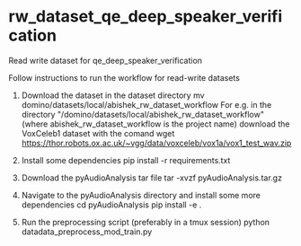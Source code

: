 # rw_dataset_qe_deep_speaker_verification
Read write dataset for qe_deep_speaker_verification

Follow instructions to run the workflow for read-write datasets

1. Download the dataset in the dataset directory 
  mv domino/datasets/local/abishek_rw_dataset_workflow
  For e.g. in the directory "/domino/datasets/local/abishek_rw_dataset_workflow" (where abishek_rw_dataset_workflow is the project name) 
  download the VoxCeleb1 dataset with the comand 
  wget https://thor.robots.ox.ac.uk/~vgg/data/voxceleb/vox1a/vox1_test_wav.zip
 
2. Install some dependencies
   pip install -r requirements.txt
 
3. Download the pyAudioAnalysis tar file
   tar -xvzf pyAudioAnalysis.tar.gz
 

4. Navigate to the pyAudioAnalysis directory and install some more dependencies
   cd pyAudioAnalysis
   pip install -e .
  
5. Run the preprocessing script (preferably in a tmux session)
   python datadata_preprocess_mod_train.py
 
 



